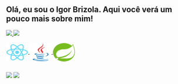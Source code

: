 ## Olá, eu sou o Igor Brizola. Aqui você verá um pouco mais sobre mim!

<div>
  <a href="https://github.com/IgorBrizola">
<img height="180em" src="https://github-readme-stats.vercel.app/api?username=igorBrizola&show_icons=true&bg_color=00000000&theme=dracula">  
  <img height="180em" src="https://github-readme-stats.vercel.app/api/top-langs/?username=igorBrizola&hide_progress=true&theme=dracula">
</div>
<div style="display: inline_block"><br>
  <img align="center" alt="igor-React" height="50" width="60" src="https://raw.githubusercontent.com/devicons/devicon/master/icons/react/react-original.svg">
  <img align="center" alt="igor-CSS" height="50" width="60" src="https://raw.githubusercontent.com/devicons/devicon/master/icons/java/java-original.svg">
  <img align="center" alt="igor-CSS" height="50" width="60" src="https://raw.githubusercontent.com/devicons/devicon/master/icons/spring/spring-original.svg">

</div>
  
  ##
 
<div> 
  <a href = "mailto:igorbrizzola@gmail.com"><img src="https://img.shields.io/badge/-Gmail-%23333?style=for-the-badge&logo=gmail&logoColor=white" target="_blank"></a>
  <a href="https://www.linkedin.com/in/igor-brizola-683166222/" target="_blank"><img src="https://img.shields.io/badge/-LinkedIn-%230077B5?style=for-the-badge&logo=linkedin&logoColor=white" target="_blank"></a> 


</div>


       
